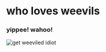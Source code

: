# who loves weevils
### yippee! wahoo!
![get weeviled idiot](https://upload.wikimedia.org/wikipedia/commons/a/a9/Cute_Weevil_%2824198558940%29.jpg)
